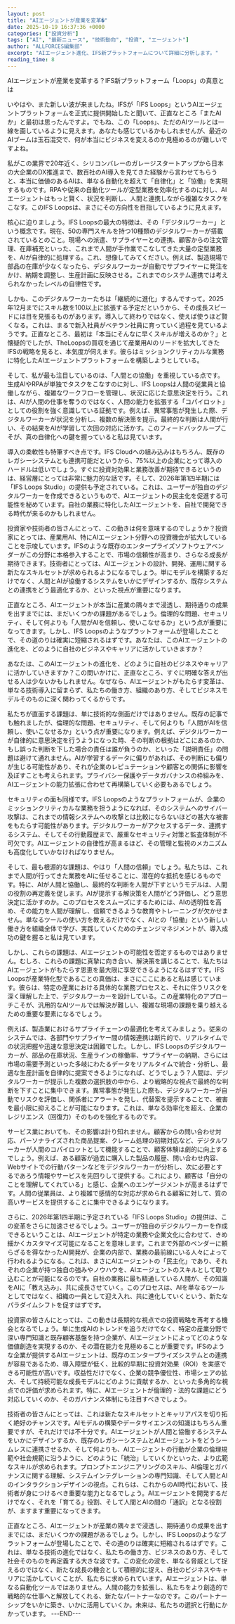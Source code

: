 ```yaml
---
layout: post
title: "AIエージェントが産業を変革�"
date: 2025-10-19 16:37:36 +0000
categories: ["投資分析"]
tags: ["AI", "最新ニュース", "技術動向", "投資", "エージェント"]
author: "ALLFORCES編集部"
excerpt: "AIエージェント進化、IFS新プラットフォームについて詳細に分析します。"
reading_time: 8
---
```


AIエージェントが産業を変革する？IFS新プラットフォーム「Loops」の真意とは

いやはや、また新しい波が来ましたね。IFSが「IFS Loops」というAIエージェントプラットフォームを正式に提供開始したと聞いて、正直なところ「またAIか」と最初は思ったんですよ。でもね、この「Loops」、ただのAIツールとは一線を画しているように見えます。あなたも感じているかもしれませんが、最近のAIブームは玉石混交で、何が本当にビジネスを変えるのか見極めるのが難しいですよね。

私がこの業界で20年近く、シリコンバレーのガレージスタートアップから日本の大企業のDX推進まで、数百社のAI導入を見てきた経験から言わせてもらうと、本当に価値のあるAIは、単なる自動化を超えて「自律化」と「協働」を実現するものです。RPAや従来の自動化ツールが定型業務を効率化するのに対し、AIエージェントはもっと賢く、状況を判断し、人間と連携しながら複雑なタスクをこなす。このIFS Loopsは、まさにその方向性を目指しているように見えます。

核心に迫りましょう。IFS Loopsの最大の特徴は、その「デジタルワーカー」という概念です。現在、50の専門スキルを持つ10種類のデジタルワーカーが搭載されているとのこと。現場への派遣、サプライヤーとの連携、顧客からの注文管理、在庫補充といった、これまで人間が手作業でこなしてきた大量の定型業務を、AIが自律的に処理する。これ、想像してみてください。例えば、製造現場で部品の在庫が少なくなったら、デジタルワーカーが自動でサプライヤーに発注をかけ、納期を調整し、生産計画に反映させる。これまでのシステム連携では考えられなかったレベルの自律性です。

しかも、このデジタルワーカーたちは「継続的に進化」するんですって。2025年12月までにスキル数を100以上に拡張する予定だというから、その成長スピードには目を見張るものがあります。導入して終わりではなく、使えば使うほど賢くなる。これは、まるで新入社員がベテラン社員に育っていく過程を見ているようです。正直なところ、最初は「本当にそんなに早くスキルが増えるのか？」と懐疑的でしたが、TheLoopsの買収を通じて産業用AIのリードを拡大してきたIFSの戦略を見ると、本気度が伺えます。彼らはミッションクリティカルな業務に特化したAIエージェントプラットフォームを構築しようとしている。

そして、私が最も注目しているのは、「人間との協働」を重視している点です。生成AIやRPAが単独でタスクをこなすのに対し、IFS Loopsは人間の従業員と協働しながら、複雑なワークフローを管理し、状況に応じた意思決定を行う。これは、AIが人間の仕事を奪うのではなく、人間の能力を拡張する「コパイロット」としての役割を強く意識している証拠です。例えば、異常事態が発生した際、デジタルワーカーが状況を分析し、複数の解決策を提示。最終的な判断は人間が行い、その結果をAIが学習して次回の対応に活かす。このフィードバックループこそが、真の自律化への鍵を握っていると私は見ています。

導入の柔軟性も特筆すべき点です。IFS Cloudへの組み込みはもちろん、既存のレガシーシステムとも連携可能だというから、75%以上の企業にとって導入のハードルは低いでしょう。すぐに投資対効果と業務改善が期待できるというのは、経営層にとっては非常に魅力的な話です。そして、2026年第1四半期には「IFS Loops Studio」の提供も予定されている。これは、ユーザーが独自のデジタルワーカーを作成できるというもので、AIエージェントの民主化を促進する可能性を秘めています。自社の業務に特化したAIエージェントを、自社で開発できる時代が来るのかもしれません。

投資家や技術者の皆さんにとって、この動きは何を意味するのでしょうか？投資家にとっては、産業用AI、特にAIエージェント分野への投資機会が拡大していることを示唆しています。IFSのような既存のエンタープライズソフトウェアベンダーがこの分野に本格参入することで、市場の信頼性が高まり、さらなる成長が期待できます。技術者にとっては、AIエージェントの設計、開発、運用に関する新たなスキルセットが求められるようになるでしょう。単にモデルを構築するだけでなく、人間とAIが協働するシステムをいかにデザインするか、既存システムとの連携をどう最適化するか、といった視点が重要になります。

正直なところ、AIエージェントが本当に産業の隅々まで浸透し、期待通りの成果を出すまでには、まだいくつかの課題があるでしょう。倫理的な問題、セキュリティ、そして何よりも「人間がAIを信頼し、使いこなせるか」という点が重要になってきます。しかし、IFS Loopsのようなプラットフォームが登場したことで、その道のりは確実に短縮されるはずです。あなたは、このAIエージェントの進化を、どのように自社のビジネスやキャリアに活かしていきますか？

あなたは、このAIエージェントの進化を、どのように自社のビジネスやキャリアに活かしていきますか？この問いかけに、正直なところ、すぐに明確な答えが出せる人は少ないかもしれません。なぜなら、AIエージェントがもたらす変革は、単なる技術導入に留まらず、私たちの働き方、組織のあり方、そしてビジネスモデルそのものに深く関わってくるからです。

私たちが直面する課題は、単に技術的な側面だけではありません。既存の記事でも触れましたが、倫理的な問題、セキュリティ、そして何よりも「人間がAIを信頼し、使いこなせるか」という点が重要になります。例えば、デジタルワーカーが自律的に意思決定を行うようになった時、その判断の根拠はどこにあるのか、もし誤った判断を下した場合の責任は誰が負うのか、といった「説明責任」の問題は避けて通れません。AIが学習するデータに偏りがあれば、その判断にも偏りが生じる可能性があり、それが企業のレピュテーションや顧客との関係に影響を及ぼすことも考えられます。プライバシー保護やデータガバナンスの枠組みを、AIエージェントの能力拡張に合わせて再構築していく必要もあるでしょう。

セキュリティの面も同様です。IFS Loopsのようなプラットフォームが、企業のミッションクリティカルな業務を担うようになれば、そのシステムへのサイバー攻撃は、これまでの情報システムへの攻撃とは比較にならないほどの甚大な被害をもたらす可能性があります。デジタルワーカーがアクセスするデータ、連携するシステム、そしてその行動履歴まで、厳重なセキュリティ対策と監査体制が不可欠です。AIエージェントの自律性が高まるほど、その管理と監視のメカニズムも高度化していかなければなりません。

そして、最も根源的な課題は、やはり「人間の信頼」でしょう。私たちは、これまで人間が行ってきた業務をAIに任せることに、潜在的な抵抗を感じるものです。特に、AIが人間と協働し、最終的な判断を人間が下すというモデルは、人間の役割の再定義を促します。AIが提示する解決策を人間がどう評価し、どう意思決定に活かすのか。このプロセスをスムーズにするためには、AIの透明性を高め、その能力を人間が理解し、信頼できるような教育やトレーニングが欠かせません。単なるツールの使い方を教えるだけでなく、AIとの「協働」という新しい働き方を組織全体で学び、実践していくためのチェンジマネジメントが、導入成功の鍵を握ると私は見ています。

しかし、これらの課題は、AIエージェントの可能性を否定するものではありません。むしろ、これらの課題に真摯に向き合い、解決策を講じることで、私たちはAIエージェントがもたらす恩恵を最大限に享受できるようになるはずです。IFS Loopsが産業特化型であることの真価は、まさにここにあると私は感じています。彼らは、特定の産業における具体的な業務プロセスと、それに伴うリスクを深く理解した上で、デジタルワーカーを設計している。この産業特化のアプローチこそが、汎用的なAIツールでは解決が難しい、複雑な現場の課題を乗り越えるための重要な要素になるでしょう。

例えば、製造業におけるサプライチェーンの最適化を考えてみましょう。従来のシステムでは、各部門やサプライヤー間の情報連携は断片的で、リアルタイムでの状況把握や迅速な意思決定は困難でした。しかし、IFS Loopsのデジタルワーカーが、部品の在庫状況、生産ラインの稼働率、サプライヤーの納期、さらには市場の需要予測といった多岐にわたるデータをリアルタイムで統合・分析し、最適な生産計画を自律的に提案できるようになれば、どうでしょう？人間は、デジタルワーカーが提示した複数の選択肢の中から、より戦略的な視点で最終的な判断を下すことに集中できます。異常事態が発生した際も、デジタルワーカーが自動でリスクを評価し、関係者にアラートを発し、代替案を提示することで、被害を最小限に抑えることが可能になります。これは、単なる効率化を超え、企業のレジリエンス（回復力）そのものを強化するものです。

サービス業においても、その影響は計り知れません。顧客からの問い合わせ対応、パーソナライズされた商品提案、クレーム処理の初期対応など、デジタルワーカーが人間のコパイロットとして機能することで、顧客体験は劇的に向上するでしょう。例えば、ある顧客が過去に購入した製品の履歴、問い合わせ内容、Webサイトでの行動パターンなどをデジタルワーカーが分析し、次に必要とするであろう情報やサービスを先回りして提供する。これにより、顧客は「自分のことを理解してくれている」と感じ、企業へのエンゲージメントが高まるはずです。人間の従業員は、より複雑で感情的な対応が求められる顧客に対して、質の高いサービスを提供することに集中できるようになります。

さらに、2026年第1四半期に予定されている「IFS Loops Studio」の提供は、この変革をさらに加速させるでしょう。ユーザーが独自のデジタルワーカーを作成できるということは、AIエージェントが特定の業務や企業文化に合わせて、きめ細かくカスタマイズ可能になることを意味します。これまで外部のベンダーに頼らざるを得なかったAI開発が、企業の内部で、業務の最前線にいる人々によって行われるようになる。これは、まさにAIエージェントの「民主化」であり、それぞれの企業が持つ独自の強みやノウハウを、AIエージェントのスキルとして取り込むことが可能になるのです。自社の業務に最も精通している人間が、その知識をAIに「教え込み」、共に成長させていく。このプロセスは、AIを単なるツールとしてではなく、組織の一員として迎え入れ、共に進化していくという、新たなパラダイムシフトを促すはずです。

投資家の皆さんにとっては、この動きは長期的な視点での投資戦略を再考する機会となるでしょう。単に生成AIのトレンドを追うだけでなく、特定の産業分野で深い専門知識と既存顧客基盤を持つ企業が、AIエージェントによってどのような価値創造を実現するのか、その潜在能力を見極めることが重要です。IFSのような企業が提供するAIエージェントは、既存のエンタープライズシステムとの連携が容易であるため、導入障壁が低く、比較的早期に投資対効果（ROI）を実感できる可能性が高いです。収益性だけでなく、企業の競争優位性、市場シェアの拡大、そして持続可能な成長モデルにどのように貢献するか、といった多角的な視点での評価が求められます。特に、AIエージェントが倫理的・法的な課題にどう対応していくのか、そのガバナンス体制にも注目すべきでしょう。

技術者の皆さんにとっては、これは新たなスキルセットとキャリアパスを切り拓く絶好のチャンスです。AIモデルの構築やデータサイエンスの知識はもちろん重要ですが、それだけでは不十分です。AIエージェントが人間と協働するシステムをいかにデザインするか、既存のレガシーシステムとAIエージェントをどうシームレスに連携させるか、そして何よりも、AIエージェントの行動が企業の倫理規範や社会規範に沿うように、どのように「統治」していくかといった、より広範なスキルが求められます。プロンプトエンジニアリングのスキル、AI倫理とガバナンスに関する理解、システムインテグレーションの専門知識、そして人間とAIのインタラクションデザインの視点。これらは、これからのAI時代において、技術者が身につけるべき重要な能力となるでしょう。AIエージェントを開発するだけでなく、それを「育てる」役割、そして人間とAIの間の「通訳」となる役割が、ますます重要になってきます。

正直なところ、AIエージェントが産業の隅々まで浸透し、期待通りの成果を出すまでには、まだいくつかの課題があるでしょう。しかし、IFS Loopsのようなプラットフォームが登場したことで、その道のりは確実に短縮されるはずです。これは、単なる技術の進化ではなく、私たちの働き方、ビジネスのあり方、そして社会そのものを再定義する大きな波です。この変化の波を、単なる脅威として捉えるのではなく、新たな成長の機会として積極的に捉え、自社のビジネスやキャリアに活かしていくことが、私たちに求められています。AIエージェントは、単なる自動化ツールではありません。人間の能力を拡張し、私たちをより創造的で戦略的な仕事へと解放してくれる、新たなパートナーなのです。このパートナーシップをいかに築き、いかに活用していくか。未来は、私たちの選択と行動にかかっています。
---END---
